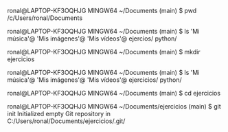 ronal@LAPTOP-KF3OQHJG MINGW64 ~/Documents (main)
$ pwd
/c/Users/ronal/Documents

ronal@LAPTOP-KF3OQHJG MINGW64 ~/Documents (main)
$ ls
'Mi música'@ 'Mis imágenes'@ 'Mis vídeos'@ ejercios/ python/

ronal@LAPTOP-KF3OQHJG MINGW64 ~/Documents (main)
$ mkdir ejercicios

ronal@LAPTOP-KF3OQHJG MINGW64 ~/Documents (main)
$ ls
'Mi música'@ 'Mis imágenes'@ 'Mis vídeos'@ ejercicios/ python/

ronal@LAPTOP-KF3OQHJG MINGW64 ~/Documents (main)
$ cd ejercicios

ronal@LAPTOP-KF3OQHJG MINGW64 ~/Documents/ejercicios (main)
$ git init
Initialized empty Git repository in C:/Users/ronal/Documents/ejercicios/.git/
